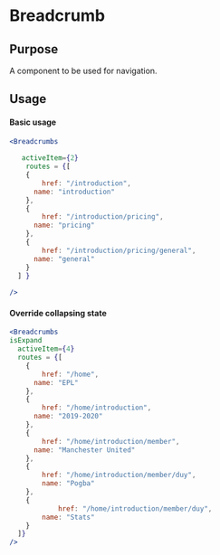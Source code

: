 # Breadcrumb
## Purpose
A component to be used for navigation.



## Usage

#### Basic usage

```jsx
<Breadcrumbs
   
   activeItem={2}
    routes = {[
  	{
    	href: "/introduction",
      name: "introduction"
  	},
  	{
    	href: "/introduction/pricing",
      name: "pricing"
  	},
  	{
    	href: "/introduction/pricing/general",
      name: "general"
  	}
  ] }
  
/>
```
#### Override collapsing state
```jsx
<Breadcrumbs
isExpand
  activeItem={4}
  routes = {[
  	{
    	href: "/home",
      name: "EPL"
  	},
  	{
    	href: "/home/introduction",
      name: "2019-2020"
  	},
  	{
    	href: "/home/introduction/member",
      name: "Manchester United"
  	},
    {
        href: "/home/introduction/member/duy",
        name: "Pogba"
  	},
  	{
    		href: "/home/introduction/member/duy",
        name: "Stats"
  	}
  ]}
/>
```








